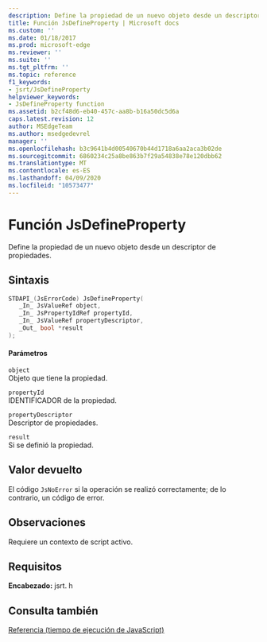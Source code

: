 ```yaml
---
description: Define la propiedad de un nuevo objeto desde un descriptor de propiedades.
title: Función JsDefineProperty | Microsoft docs
ms.custom: ''
ms.date: 01/18/2017
ms.prod: microsoft-edge
ms.reviewer: ''
ms.suite: ''
ms.tgt_pltfrm: ''
ms.topic: reference
f1_keywords:
- jsrt/JsDefineProperty
helpviewer_keywords:
- JsDefineProperty function
ms.assetid: b2cf48d6-eb40-457c-aa8b-b16a50dc5d6a
caps.latest.revision: 12
author: MSEdgeTeam
ms.author: msedgedevrel
manager: ''
ms.openlocfilehash: b3c9641b4d00540670b44d1718a6aa2aca3b02de
ms.sourcegitcommit: 6860234c25a8be863b7f29a54838e78e120dbb62
ms.translationtype: MT
ms.contentlocale: es-ES
ms.lasthandoff: 04/09/2020
ms.locfileid: "10573477"
---
```

# Función JsDefineProperty
Define la propiedad de un nuevo objeto desde un descriptor de propiedades.  
  
## Sintaxis  
  
```cpp  
STDAPI_(JsErrorCode) JsDefineProperty(  
   _In_ JsValueRef object,  
   _In_ JsPropertyIdRef propertyId,  
   _In_ JsValueRef propertyDescriptor,  
   _Out_ bool *result  
);  
```  
  
#### Parámetros  
 `object`  
 Objeto que tiene la propiedad.  
  
 `propertyId`  
 IDENTIFICADOR de la propiedad.  
  
 `propertyDescriptor`  
 Descriptor de propiedades.  
  
 `result`  
 Si se definió la propiedad.  
  
## Valor devuelto  
 El código `JsNoError` si la operación se realizó correctamente; de lo contrario, un código de error.  
  
## Observaciones  
 Requiere un contexto de script activo.  
  
## Requisitos  
 **Encabezado:** jsrt. h  
  
## Consulta también  
 [Referencia (tiempo de ejecución de JavaScript)](../chakra-hosting/reference-javascript-runtime.md)